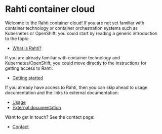 # Rahti container cloud

Welcome to the Rahti container cloud! If you are not yet
familiar with container technology or container orchestration systems such as
Kubernetes or OpenShift, you could start by reading a generic introduction to
the topic:

  * [What is Rahti?](/cloud/rahti/rahti-what-is/)

If you are already familiar with container technology and Kubernetes/OpenShift,
you could move directly to the instructions for getting access to Rahti:

  * [Getting started](/cloud/rahti/usage/getting_started/)

If you already have access to Rahti, then you can skip ahead to usage
documentation and the links to external documentation:

  * [Usage ](/cloud/rahti/usage/getting_started/)
  * [External documentation ](/cloud/rahti/ext_docs/)

Want to get in touch? See the contact page:

  * [Contact ](/cloud/rahti/contact/)
